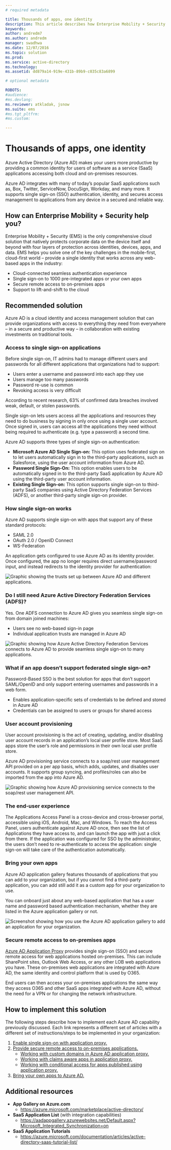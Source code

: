```yaml
---
# required metadata

title: Thousands of apps, one identity
description: This article describes how Enterprise Mobility + Security can be used to provide a single identity that works across any web-based apps in the industry by leveraging tools within Azure Active Directory.
keywords:
author: andredm7
ms.author: andredm
manager: swadhwa
ms.date: 12/07/2016
ms.topic: solution
ms.prod:
ms.service: active-directory
ms.technology:
ms.assetid: dd879a14-919e-431b-89b9-c035c83a6899

# optional metadata

ROBOTS:
#audience:
#ms.devlang:
ms.reviewer: atkladak, jsnow
ms.suite: ems
#ms.tgt_pltfrm:
#ms.custom:

---
```


# Thousands of apps, one identity
Azure Active Directory (Azure AD) makes your users more productive by providing a common identity for users of software as a service (SaaS) applications accessing both cloud and on-premises resources.

Azure AD integrates with many of today’s popular SaaS applications such as, Box, Twitter, ServiceNow, DocuSign, Workday, and many more. It supports single sign-on (SSO) authentication, identity, and secures access management to applications from any device in a secured and reliable way.

## How can Enterprise Mobility + Security help you?
Enterprise Mobility + Security (EMS) is the only comprehensive cloud solution that natively protects corporate data on the device itself and beyond with four layers of protection across identities, devices, apps, and data. EMS helps you solve one of the key challenges in the mobile-first, cloud-first world – provide a single identity that works across any web-based apps in the industry:
- Cloud-connected seamless authentication experience
- Single sign-on to 1000 pre-integrated apps or your own apps
- Secure remote access to on-premises apps
- Support to lift-and-shift to the cloud


## Recommended solution
Azure AD is a cloud identity and access management solution that can provide organizations with access to everything they need from everywhere – in a secure and productive way – in collaboration with existing investments on traditional tools.
### Access to single sign-on applications

Before single sign-on, IT admins had to manage different users and passwords for all different applications that organizations had to support:

- Users enter a username and password into each app they use
- Users manage too many passwords
- Password re-use is common
- Revoking access is very difficult

According to recent research, 63% of confirmed data breaches involved weak, default, or stolen passwords.

Single sign-on lets users access all the applications and resources they need to do business by signing in only once using a single user account. Once signed in, users can access all the applications they need without being required to authenticate (e.g. type a password) a second time.

Azure AD supports three types of single sign-on authentication:

- **Microsoft Azure AD Single Sign-on:** This option uses federated sign on to let users automatically sign in to the third-party applications, such as Salesforce, using the user account information from Azure AD.
- **Password Single Sign-On:** This option enables users to be automatically signed in to the third-party SaaS application by Azure AD using the third-party user account information.
- **Existing Single Sign-on:** This option supports single sign-on to third-party SaaS companies using Active Directory Federation Services (ADFS), or another third-party single sign-on provider.

### How single sign-on works
Azure AD supports single sign-on with apps that support any of these standard protocols:
- SAML 2.0
- OAuth 2.0 / OpenID Connect
- WS-Federation

An application gets configured to use Azure AD as its identity provider. Once configured, the app no longer requires direct username/password input, and instead redirects to the identity provider for authentication:

![Graphic showing the trusts set up between Azure AD and different applications.](./media/thousands-apps-one-identity/thousands-apps-one-identity-fig1.png)


### Do I still need Azure Active Directory Federation Services (ADFS)?
Yes. One ADFS connection to Azure AD gives you seamless single sign-on from domain joined machines:
- Users see no web-based sign-in page
- Individual application trusts are managed in Azure AD

![Graphic showing how Azure Active Directory Federation Services connects to Azure AD to provide seamless single sign-on to many applications.](./media/thousands-apps-one-identity/thousands-apps-one-identity-fig2.png)

### What if an app doesn’t support federated single sign-on?
Password-Based SSO is the best solution for apps that don’t support SAML/OpenID and only support entering usernames and passwords in a web form.
- Enables application-specific sets of credentials to be defined and stored in Azure AD
- Credentials can be assigned to users or groups for shared access

### User account provisioning
User account provisioning is the act of creating, updating, and/or disabling user account records in an application’s local user profile store. Most SaaS apps store the user’s role and permissions in their own local user profile store.

Azure AD provisioning service connects to a soap/rest user management API provided on a per app basis, which adds, updates, and disables user accounts. It supports group syncing, and profiles/roles can also be imported from the app into Azure AD.

![Graphic showing how Azure AD provisioning service connects to the soap/rest user management API.](./media/thousands-apps-one-identity/thousands-apps-one-identity-fig3.png)

### The end-user experience
The Applications Access Panel is a cross-device and cross-browser portal, accessible using iOS, Android, Mac, and Windows. To reach the Access Panel, users authenticate against Azure AD once, then see the list of Applications they have access to, and can launch the app with just a click from there. If the application was configured for SSO by the administrator, the users don’t need to re-authenticate to access the application: single sign-on will take care of the authentication automatically.

### Bring your own apps
Azure AD application gallery features thousands of applications that you can add to your organization, but if you cannot find a third-party application, you can add still add it as a custom app for your organization to use.

You can onboard just about any web-based application that has a user name and password based authentication mechanism, whether they are listed in the Azure application gallery or not.

![Screenshot showing how you use the Azure AD application gallery to add an application for your organization.](./media/thousands-apps-one-identity/thousands-apps-one-identity-fig4.png)

### Secure remote access to on-premises apps
[Azure AD Application Proxy](https://azure.microsoft.com/documentation/articles/active-directory-application-proxy-enable/) provides single sign-on (SSO) and secure remote access for web applications hosted on-premises. This can include SharePoint sites, Outlook Web Access, or any other LOB web applications you have. These on-premises web applications are integrated with Azure AD, the same identity and control platform that is used by O365.

End users can then access your on-premises applications the same way they access O365 and other SaaS apps integrated with Azure AD, without the need for a VPN or for changing the network infrastructure.

## How to implement this solution
The following steps describe how to implement each Azure AD capability previously discussed. Each link represents a different set of articles with a different set of instructions/steps to be implemented in your organization:
1. [Enable single sign-on with application proxy.](https://azure.microsoft.com/documentation/articles/active-directory-application-proxy-sso-using-kcd/)
2. [Provide secure remote access to on-premises applications.](https://azure.microsoft.com/documentation/articles/active-directory-application-proxy-get-started/)
   - [Working with custom domains in Azure AD application proxy.](https://azure.microsoft.com/documentation/articles/active-directory-application-proxy-custom-domains/)
   - [Working with claims aware apps in application proxy.](https://azure.microsoft.com/documentation/articles/active-directory-application-proxy-claims-aware-apps/)
   - [Working with conditional access for apps published using application proxy.](https://azure.microsoft.com/documentation/articles/active-directory-application-proxy-conditional-access/)
3. [Bring your own apps to Azure AD.](https://blogs.technet.microsoft.com/enterprisemobility/2015/06/17/bring-your-own-app-with-azure-ad-self-service-saml-configuration-now-in-preview/)

## Additional resources
- **App Gallery on Azure.com**
  - https://azure.microsoft.com/marketplace/active-directory/
- **SaaS Application List** (with integration capabilities)
  - https://aadappgallery.azurewebsites.net/Default.aspx?Microsoft_Integrated_Synchronization=on
- **SaaS Application Tutorials**
  - https://azure.microsoft.com/documentation/articles/active-directory-saas-tutorial-list/
